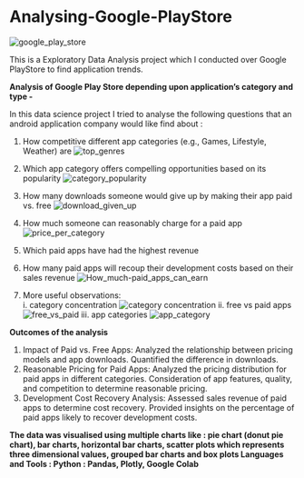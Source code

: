 # Analysing-Google-PlayStore
![google_play_store](https://github.com/Taha0229/Analysing-Google-PlayStore/assets/113607983/02daf88f-ae42-4274-a948-41611f857eae)

This is a Exploratory Data Analysis project which I conducted over Google PlayStore to find application trends.


**Analysis of Google Play Store depending upon application’s category and type -**

In this data science project I tried to analyse the following questions that an android application company would like find about :
1. How competitive different app categories (e.g., Games, Lifestyle, Weather) are
  ![top_genres](https://github.com/Taha0229/Analysing-Google-PlayStore/assets/113607983/be8339fe-c3a3-421c-828d-ede0d72c552b)

2. Which app category offers compelling opportunities based on its popularity
   ![category_popularity](https://github.com/Taha0229/Analysing-Google-PlayStore/assets/113607983/1c43bc81-6510-43b9-9c72-c5bb29489049)
3. How many downloads someone would give up by making their app paid vs. free
   ![download_given_up](https://github.com/Taha0229/Analysing-Google-PlayStore/assets/113607983/ea9c7505-b5f3-4741-b927-d3f57bc790b3)


4. How much someone can reasonably charge for a paid app
   ![price_per_category](https://github.com/Taha0229/Analysing-Google-PlayStore/assets/113607983/8dedc717-914b-43a7-be6c-99e5d2651222)


5. Which paid apps have had the highest revenue
6. How many paid apps will recoup their development costs based on their sales revenue
   ![How_much-paid_apps_can_earn](https://github.com/Taha0229/Analysing-Google-PlayStore/assets/113607983/ba0d95be-b96c-4593-9fda-662dea461b01)
7. More useful observations:
   <br>
   i. category concentration
   ![category concentration](https://github.com/Taha0229/Analysing-Google-PlayStore/assets/113607983/545ee22c-ad70-4934-971b-b92b62213036)
   ii. free vs paid apps
  ![free_vs_paid](https://github.com/Taha0229/Analysing-Google-PlayStore/assets/113607983/75e4f0bc-09d5-4a1c-9517-2ab619734277)
iii. app categories
![app_category](https://github.com/Taha0229/Analysing-Google-PlayStore/assets/113607983/ccccb656-c4ea-4282-9405-e876aa94b76b)




**Outcomes of the analysis**
<br>
1. Impact of Paid vs. Free Apps: Analyzed the relationship between pricing models and app downloads. Quantified the difference in downloads.
2. Reasonable Pricing for Paid Apps: Analyzed the pricing distribution for paid apps in different categories. Consideration of app features, quality, and competition to determine reasonable pricing.
3. Development Cost Recovery Analysis: Assessed sales revenue of paid apps to determine cost recovery. Provided insights on the percentage of paid apps likely to recover development costs.

**The data was visualised using multiple charts like : pie chart (donut pie chart), bar charts, horizontal bar charts, scatter plots which represents three dimensional values, grouped bar charts and box plots
Languages and Tools : Python : Pandas, Plotly, Google Colab**


